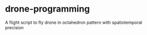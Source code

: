 # drone-programming
A flight script to fly drone in octahedron pattern with spatiotemporal precision
